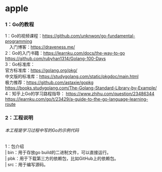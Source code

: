 # apple

### 1：Go的教程
1：Go的视频课程：https://github.com/unknwon/go-fundamental-programming  
&emsp;入门博客：https://draveness.me/  
2：Go的入门书籍：https://learnku.com/docs/the-way-to-go  
   https://github.com/rubyhan1314/Golang-100-Days  
3：Go标准库：  
   官方标准库：https://golang.org/pkg/  
   中文版的标准库：https://studygolang.com/static/pkgdoc/main.html  
   极力推荐：https://github.com/astaxie/gopkg   
   https://books.studygolang.com/The-Golang-Standard-Library-by-Example/  
4：知乎上Go的学习路程指导：
   https://www.zhihu.com/question/23486344  
   https://learnku.com/go/t/23429/a-guide-to-the-go-language-learning-route  
### 2：工程说明
###### 本工程是学习过程中写的Go的示例代码  
1：包介绍  
 | bin：用于存放go build的二进制文件，可以直接运行。  
 | pbk：用于下载第三方的依赖包，比如GitHub上的依赖包。  
 | src：用于编写源码。  
